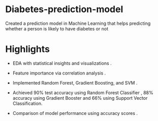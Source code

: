 # Diabetes-prediction-model
Created a prediction model in Machine Learning that helps predicting whether a person is likely to have diabetes or not 

# Highlights

- EDA with statistical insights and visualizations .

- Feature importance via correlation analysis .

- Implemented Random Forest, Gradient Boosting, and SVM .

- Achieved 90% test accuracy using Random Forest Classifier , 88% accuracy using Gradient Booster and 66% using Support Vector Classification.

- Comparison of model performance using accuracy scores .
